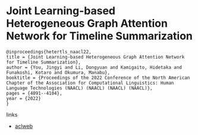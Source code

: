# Joint Learning-based Heterogeneous Graph Attention Network for Timeline Summarization

```
@inproceedings{hetertls_naacl22,
title = {Joint Learning-based Heterogeneous Graph Attention Network for Timeline Summarization},
author = {You, Jingyi and Li, Dongyuan and Kamigaito, Hidetaka and Funakoshi, Kotaro and Okumura, Manabu},
booktitle = {Proceedings of the 2022 Conference of the North American Chapter of the Association for Computational Linguistics: Human Language Technologies (NAACL) (NAACL) (NAACL) (NAACL)},
pages = {4091--4104},
year = {2022}
}
```

links
- [aclweb](https://www.aclweb.org/anthology/2022.naacl-main.301/)
